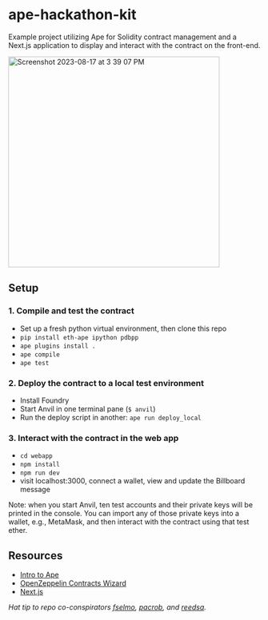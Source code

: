 # ape-hackathon-kit

Example project utilizing Ape for Solidity contract management and a Next.js
application to display and interact with the contract on the front-end.

<img width="422" alt="Screenshot 2023-08-17 at 3 39 07 PM" src="https://github.com/wolovim/ape-hackathon-kit/assets/3621728/3e2520a5-b2df-4d69-895d-2eef53303dcc">

## Setup

### 1. Compile and test the contract

- Set up a fresh python virtual environment, then clone this repo
- `pip install eth-ape ipython pdbpp`
- `ape plugins install .`
- `ape compile`
- `ape test`

### 2. Deploy the contract to a local test environment

- Install Foundry
- Start Anvil in one terminal pane (`$ anvil`)
- Run the deploy script in another: `ape run deploy_local`

### 3. Interact with the contract in the web app

- `cd webapp`
- `npm install`
- `npm run dev`
- visit localhost:3000, connect a wallet, view and update the Billboard message

Note: when you start Anvil, ten test accounts and their private keys will be
printed in the console. You can import any of those private keys into a wallet,
e.g., MetaMask, and then interact with the contract using that test ether.

## Resources

- [Intro to Ape](https://snakecharmers.ethereum.org/intro-to-ape/)
- [OpenZeppelin Contracts Wizard](https://docs.openzeppelin.com/contracts/5.x/wizard)
- [Next.js](https://nextjs.org/learn)

_Hat tip to repo co-conspirators [fselmo](https://github.com/fselmo), [pacrob](https://github.com/pacrob), and [reedsa](https://twitter.com/stuartareed)._
